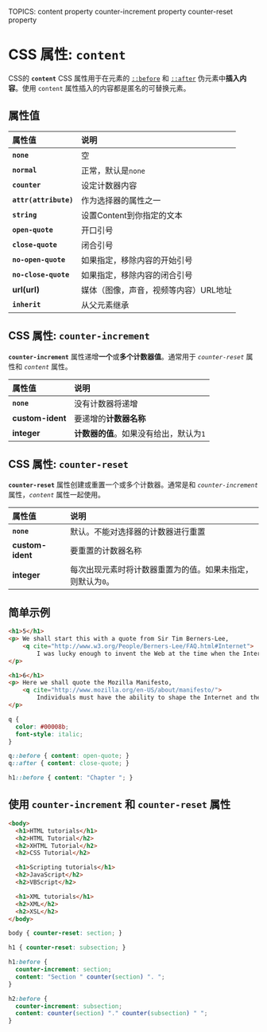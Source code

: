 TOPICS: content property
        counter-increment property
        counter-reset property

# CSS 属性: `content`

CSS的 **`content`** CSS 属性用于在元素的 [`::before`](/zh-hans/webfrontend/::before) 和 [`::after`](/zh-hans/webfrontend/::after)
伪元素中**插入内容**。使用 `content` 属性插入的内容都是匿名的可替换元素。

## 属性值

| 属性值 | 说明 |
| :--- | :--- |
| **`none`** | 空 |
| **`normal`** | 正常，默认是`none`|
| **`counter`** | 设定计数器内容 |
| **`attr(attribute)`** | 作为选择器的属性之一 |
| **`string`** | 设置Content到你指定的文本 |
| **`open-quote`** | 开口引号 |
| **`close-quote`** | 闭合引号 |
| **`no-open-quote`** | 如果指定，移除内容的开始引号 |
| **`no-close-quote`** | 如果指定，移除内容的闭合引号 |
| **url(url)** | 媒体（图像，声音，视频等内容）URL地址 |
| **`inherit`** | 从父元素继承 |

## CSS 属性: `counter-increment`

**`counter-increment`** 属性递增**一个**或**多个计数器值**。通常用于 *`counter-reset`* 属性和 *`content`* 属性。

| 属性值 | 说明 |
| :--- | :--- |
| **`none`** | 没有计数器将递增 |
| **custom-ident** | 要递增的**计数器名称** |
| **integer** | **计数器的值**。如果没有给出，默认为`1` |

## CSS 属性: `counter-reset`

**`counter-reset`** 属性创建或重置一个或多个计数器。通常是和 *`counter-increment`* 属性，*`content`* 属性一起使用。

| 属性值 | 说明 |
| :--- | :--- |
| **`none`** | 默认。不能对选择器的计数器进行重置 |
| **custom-ident** | 要重置的计数器名称 |
| **integer** | 每次出现元素时将计数器重置为的值。如果未指定，则默认为`0`。 |

## 简单示例

```html
<h1>5</h1>
<p> We shall start this with a quote from Sir Tim Berners-Lee,
    <q cite="http://www.w3.org/People/Berners-Lee/FAQ.html#Internet">
        I was lucky enough to invent the Web at the time when the Internet already existed - and had for a decade and a half.</q>  We must understand that there is nothing fundamentally wrong with building on the contributions of others.
</p>

<h1>6</h1>
<p> Here we shall quote the Mozilla Manifesto,
    <q cite="http://www.mozilla.org/en-US/about/manifesto/">
        Individuals must have the ability to shape the Internet and their own experiences on the Internet.</q> And so, we can infer that contributing to the open web, can protect our own individual experiences on it.
</p>
```

```css
q {
  color: #00008b;
  font-style: italic;
}

q::before { content: open-quote; }
q::after { content: close-quote; }

h1::before { content: "Chapter "; }
```

## 使用 `counter-increment` 和 `counter-reset` 属性

```html
<body>
  <h1>HTML tutorials</h1>
  <h2>HTML Tutorial</h2>
  <h2>XHTML Tutorial</h2>
  <h2>CSS Tutorial</h2>

  <h1>Scripting tutorials</h1>
  <h2>JavaScript</h2>
  <h2>VBScript</h2>

  <h1>XML tutorials</h1>
  <h2>XML</h2>
  <h2>XSL</h2>
</body>
```

```css
body { counter-reset: section; }

h1 { counter-reset: subsection; }

h1:before {
  counter-increment: section;
  content: "Section " counter(section) ". ";
}

h2:before {
  counter-increment: subsection;
  content: counter(section) "." counter(subsection) " ";
}
```

